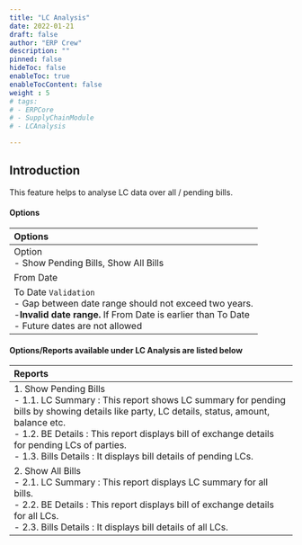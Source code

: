 ```yaml
---
title: "LC Analysis"
date: 2022-01-21
draft: false
author: "ERP Crew"
description: ""
pinned: false
hideToc: false
enableToc: true
enableTocContent: false
weight : 5
# tags: 
# - ERPCore 
# - SupplyChainModule
# - LCAnalysis

---
```

## Introduction

This feature helps to analyse LC data over all / pending bills.

#### Options

|Options|   
  |:------|
  | Option <br> - Show Pending Bills, Show All Bills
  | From Date
  | To Date `Validation` <br> - Gap between date range should not exceed two years. <br> -**Invalid date range.**  If From Date is earlier than To Date <br> - Future dates are not allowed

#### Options/Reports available under LC Analysis are listed below

|Reports|   
  |:------|
  | 1. Show Pending Bills <br> - 1.1. LC Summary : This report shows LC summary for pending bills by showing details like party, LC details, status, amount, balance etc. <br> - 1.2. BE Details : This report displays bill of exchange details for pending LCs of parties. <br> - 1.3. Bills Details : It displays bill details of pending LCs.
  | 2. Show All Bills <br> - 2.1. LC Summary : This report displays LC summary for all bills. <br> - 2.2. BE Details : This report displays bill of exchange details for all LCs. <br> - 2.3. Bills Details : It displays bill details of all LCs.


